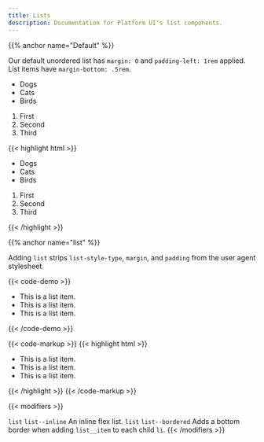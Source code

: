 ```yaml
---
title: Lists
description: Documentation for Platform UI's list components.
---
```


{{% anchor name="Default" %}}

Our default unordered list has `margin: 0` and `padding-left: 1rem` applied. List items have `margin-bottom: .5rem`.

<ul>
  <li>Dogs</li>
  <li>Cats</li>
  <li>Birds</li>
</ul>
<div class="my-3"></div>
<ol>
  <li>First</li>
  <li>Second</li>
  <li>Third</li>
</ol>

<div class="mt-3 mb-4">
{{< highlight html >}}
<!-- Unordered List -->
<ul>
  <li>Dogs</li>
  <li>Cats</li>
  <li>Birds</li>
</ul>

<!-- Ordered List -->
<ol>
  <li>First</li>
  <li>Second</li>
  <li>Third</li>
</ol>
{{< /highlight >}}
</div>


{{% anchor name="list" %}}

Adding `list` strips `list-style-type`, `margin`, and `padding` from the user agent stylesheet.

{{< code-demo >}}
<ul class="list">
  <li>This is a list item.</li>
  <li>This is a list item.</li>
  <li>This is a list item.</li>
</ul>
{{< /code-demo >}}

{{< code-markup >}}
{{< highlight html >}}
<ul class="list">
   <li>This is a list item.</li>
   <li>This is a list item.</li>
   <li>This is a list item.</li>
 </ul>
{{< /highlight >}}
{{< /code-markup >}}

{{< modifiers  >}}
<tr>
  <td data-label="Base">
    <code>list</code>
  </td>
  <td data-label="Modifier">
    <code>list--inline</code>
  </td>
  <td data-label="Secondary Modifier">
    <i class="pi-ban" aria-hidden="true"></i>
  </td>
  <td data-label="Data Attribute">
    <i class="pi-ban" aria-hidden="true"></i>
  </td>
  <td data-label="Behavior">
    An inline flex list.
  </td>
</tr>
<tr>
  <td data-label="Base">
    <code>list</code>
  </td>
  <td data-label="Modifier">
    <code>list--bordered</code>
  </td>
  <td data-label="Secondary Modifier">
    <i class="pi-ban" aria-hidden="true"></i>
  </td>
  <td data-label="Data Attribute">
    <i class="pi-ban" aria-hidden="true"></i>
  </td>
  <td data-label="Behavior">
    Adds a bottom border when adding <code>list__item</code> to each child <code>li</code>.
  </td>
</tr>
{{< /modifiers >}}
